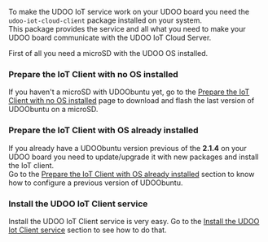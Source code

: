 To make the UDOO IoT service work on your UDOO board you need the `udoo-iot-cloud-client` package installed on your system.  
This package provides the service and all what you need to make your UDOO board communicate with the UDOO IoT Cloud Server.

First of all you need a microSD with the UDOO OS installed.

### Prepare the IoT Client with no OS installed

If you haven't a microSD with UDOObuntu yet, go to the [Prepare the IoT Client with no OS installed](!Prepare_the_IoT_Client_with_no_OS_installed) page to download and flash the last version of UDOObuntu on a microSD.

### Prepare the IoT Client with OS already installed

If you already have a UDOObuntu version previous of the **2.1.4** on your UDOO board you need to update/upgrade it with new packages and install the IoT client.  
Go to the [Prepare the IoT Client with OS already installed](!Prepare_the_IoT_Client_with_OS_already_installed) section to know how to configure a previous version of UDOObuntu.

### Install the UDOO IoT Client service

Install the UDOO IoT Client service is very easy. Go to the [Install the UDOO Iot Client service](!Install_the_UDOO_Iot_Client_service) section to see how to do that.
